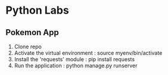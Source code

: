 # Python Labs
## Pokemon App
1. Clone repo
2. Activate the virtual environment : source myenv/bin/activate
3. Install the 'requests' module : pip install requests
4. Run the application : python manage.py runserver
